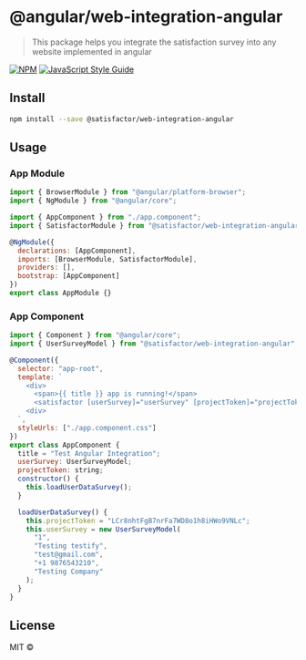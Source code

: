 # @angular/web-integration-angular

> This package helps you integrate the satisfaction survey into any website implemented in angular

[![NPM](https://img.shields.io/npm/v/satisfactor-web-integration.svg)](https://www.npmjs.com/package/@satisfactor/web-integration-angular) [![JavaScript Style Guide](https://img.shields.io/badge/code_style-standard-brightgreen.svg)](https://standardjs.com)

## Install

```bash
npm install --save @satisfactor/web-integration-angular
```

## Usage

### App Module

```js
import { BrowserModule } from "@angular/platform-browser";
import { NgModule } from "@angular/core";

import { AppComponent } from "./app.component";
import { SatisfactorModule } from "@satisfactor/web-integration-angular";

@NgModule({
  declarations: [AppComponent],
  imports: [BrowserModule, SatisfactorModule],
  providers: [],
  bootstrap: [AppComponent]
})
export class AppModule {}
```

### App Component

```js
import { Component } from "@angular/core";
import { UserSurveyModel } from "@satisfactor/web-integration-angular";

@Component({
  selector: "app-root",
  template: `
    <div>
      <span>{{ title }} app is running!</span>
      <satisfactor [userSurvey]="userSurvey" [projectToken]="projectToken"></satisfactor>
    <div>
  `,
  styleUrls: ["./app.component.css"]
})
export class AppComponent {
  title = "Test Angular Integration";
  userSurvey: UserSurveyModel;
  projectToken: string;
  constructor() {
    this.loadUserDataSurvey();
  }

  loadUserDataSurvey() {
    this.projectToken = "LCr8nhtFgB7nrFa7WD8o1h8iHWo9VNLc";
    this.userSurvey = new UserSurveyModel(
      "1",
      "Testing testify",
      "test@gmail.com",
      "+1 9876543210",
      "Testing Company"
    );
  }
}
```

## License

MIT © [](https://github.com/)
